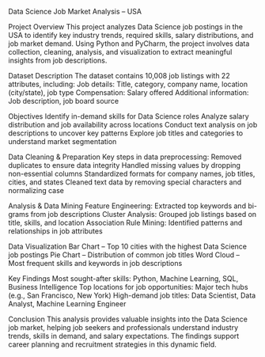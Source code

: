Data Science Job Market Analysis – USA

Project Overview
This project analyzes Data Science job postings in the USA to identify key industry trends, required skills, salary distributions, and job market demand. Using Python and PyCharm, the project involves data collection, cleaning, analysis, and visualization to extract meaningful insights from job descriptions.

Dataset Description
The dataset contains 10,008 job listings with 22 attributes, including:
Job details: Title, category, company name, location (city/state), job type
Compensation: Salary offered
Additional information: Job description, job board source

Objectives
Identify in-demand skills for Data Science roles
Analyze salary distribution and job availability across locations
Conduct text analysis on job descriptions to uncover key patterns
Explore job titles and categories to understand market segmentation

Data Cleaning & Preparation
Key steps in data preprocessing:
Removed duplicates to ensure data integrity
Handled missing values by dropping non-essential columns
Standardized formats for company names, job titles, cities, and states
Cleaned text data by removing special characters and normalizing case

Analysis & Data Mining
Feature Engineering: Extracted top keywords and bi-grams from job descriptions
Cluster Analysis: Grouped job listings based on title, skills, and location
Association Rule Mining: Identified patterns and relationships in job attributes

Data Visualization
Bar Chart – Top 10 cities with the highest Data Science job postings
Pie Chart – Distribution of common job titles
Word Cloud – Most frequent skills and keywords in job descriptions

Key Findings
Most sought-after skills: Python, Machine Learning, SQL, Business Intelligence
Top locations for job opportunities: Major tech hubs (e.g., San Francisco, New York)
High-demand job titles: Data Scientist, Data Analyst, Machine Learning Engineer

Conclusion
This analysis provides valuable insights into the Data Science job market, helping job seekers and professionals understand industry trends, skills in demand, and salary expectations. The findings support career planning and recruitment strategies in this dynamic field.

